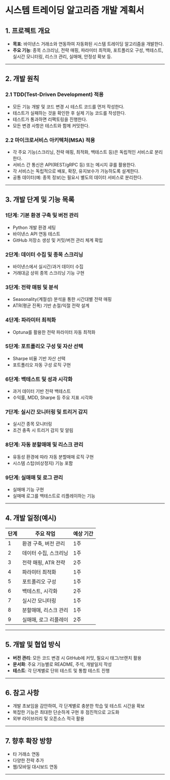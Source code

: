 # 시스템 트레이딩 알고리즘 개발 계획서

## 1. 프로젝트 개요

- **목표**: 바이낸스 거래소와 연동하여 자동화된 시스템 트레이딩 알고리즘을 개발한다.
- **주요 기능**: 종목 스크리닝, 전략 매핑, 파라미터 최적화, 포트폴리오 구성, 백테스트, 실시간 모니터링, 리스크 관리, 실매매, 안정성 확보 등.

---

## 2. 개발 원칙

### 2.1 TDD(Test-Driven Development) 적용
- 모든 기능 개발 및 코드 변경 시 테스트 코드를 먼저 작성한다.
- 테스트가 실패하는 것을 확인한 후 실제 기능 코드를 작성한다.
- 테스트가 통과하면 리팩토링을 진행한다.
- 모든 변경 사항은 테스트와 함께 커밋한다.

### 2.2 마이크로서비스 아키텍처(MSA) 적용
- 각 주요 기능(스크리닝, 전략 매핑, 최적화, 백테스트 등)은 독립적인 서비스로 분리한다.
- 서비스 간 통신은 API(REST/gRPC 등) 또는 메시지 큐를 활용한다.
- 각 서비스는 독립적으로 배포, 확장, 유지보수가 가능하도록 설계한다.
- 공통 데이터(예: 종목 정보)는 필요시 별도의 데이터 서비스로 분리한다.

---

## 3. 개발 단계 및 기능 목록

### 1단계: 기본 환경 구축 및 버전 관리
- Python 개발 환경 세팅 
- 바이낸스 API 연동 테스트
- GitHub 저장소 생성 및 커밋/버전 관리 체계 확립

### 2단계: 데이터 수집 및 종목 스크리닝
- 바이낸스에서 실시간/과거 데이터 수집
- 거래대금 상위 종목 스크리닝 기능 구현

### 3단계: 전략 매핑 및 분석
- Seasonality(계절성) 분석을 통한 시간대별 전략 매핑
- ATR(평균 진폭) 기반 손절/익절 전략 설계

### 4단계: 파라미터 최적화
- Optuna를 활용한 전략 파라미터 자동 최적화

### 5단계: 포트폴리오 구성 및 자산 선택
- Sharpe 비율 기반 자산 선택
- 포트폴리오 자동 구성 로직 구현

### 6단계: 백테스트 및 성과 시각화
- 과거 데이터 기반 전략 백테스트
- 수익률, MDD, Sharpe 등 주요 지표 시각화

### 7단계: 실시간 모니터링 및 트리거 감지
- 실시간 종목 모니터링
- 조건 충족 시 트리거 감지 및 알림

### 8단계: 자동 분할매매 및 리스크 관리
- 유동성 환경에 따라 자동 분할매매 로직 구현
- 시스템 스탑(비상정지) 기능 포함

### 9단계: 실매매 및 로그 관리
- 실매매 기능 구현
- 실매매 로그를 백테스트로 리플레이하는 기능

---

## 4. 개발 일정(예시)

| 단계 | 주요 작업 | 예상 기간 |
|------|----------|----------|
| 1    | 환경 구축, 버전 관리 | 1주 |
| 2    | 데이터 수집, 스크리닝 | 1주 |
| 3    | 전략 매핑, ATR 전략 | 2주 |
| 4    | 파라미터 최적화 | 1주 |
| 5    | 포트폴리오 구성 | 1주 |
| 6    | 백테스트, 시각화 | 2주 |
| 7    | 실시간 모니터링 | 1주 |
| 8    | 분할매매, 리스크 관리 | 1주 |
| 9    | 실매매, 로그 리플레이 | 2주 |

---

## 5. 개발 및 협업 방식

- **버전 관리**: 모든 코드 변경 시 GitHub에 커밋, 필요시 태그/브랜치 활용
- **문서화**: 주요 기능별로 README, 주석, 개발일지 작성
- **테스트**: 각 단계별로 단위 테스트 및 통합 테스트 진행

---

## 6. 참고 사항

- 개발 초보임을 감안하여, 각 단계별로 충분한 학습 및 테스트 시간을 확보
- 복잡한 기능은 최대한 단순하게 구현 후 점진적으로 고도화
- 외부 라이브러리 및 오픈소스 적극 활용

---

## 7. 향후 확장 방향

- 타 거래소 연동
- 다양한 전략 추가
- 웹/모바일 대시보드 연동

--- 